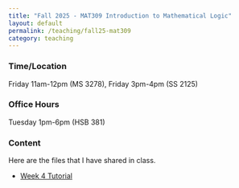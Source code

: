 ```yaml
---
title: "Fall 2025 - MAT309 Introduction to Mathematical Logic"
layout: default
permalink: /teaching/fall25-mat309
category: teaching
---
```


### Time/Location
Friday 11am-12pm (MS 3278), Friday 3pm-4pm (SS 2125)

### Office Hours
Tuesday 1pm-6pm (HSB 381)

### Content
Here are the files that I have shared in class.
<ul>
   <li><a href="/files/Teaching/MAT309_Fall_25_Week_4_Tutorial.pdf" target="_blank">Week 4 Tutorial</a></li>
</ul>

